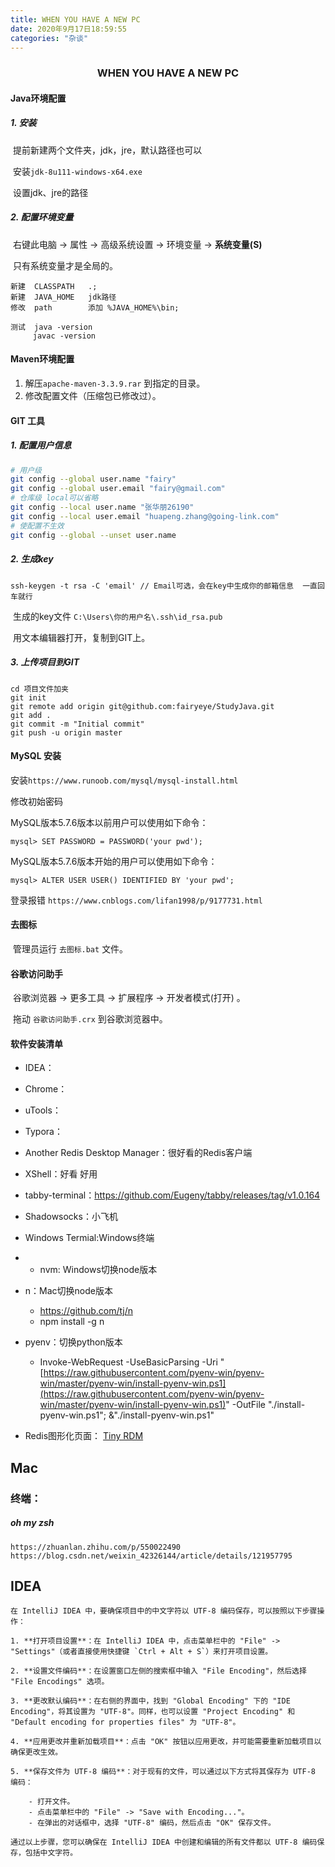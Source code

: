 ```yaml
---
title: WHEN YOU HAVE A NEW PC
date: 2020年9月17日18:59:55
categories: "杂谈"
---
```

###  <center> WHEN YOU HAVE A NEW PC</center>

#### Java环境配置

##### 1. 安装

​	提前新建两个文件夹，jdk，jre，默认路径也可以

​	安装`jdk-8u111-windows-x64.exe`

​	设置jdk、jre的路径

##### 2. 配置环境变量

​	右键此电脑 -> 属性 -> 高级系统设置 -> 环境变量 ->  **系统变量(S)**

​	只有系统变量才是全局的。

```
新建	CLASSPATH	.;
新建	JAVA_HOME	jdk路径
修改	path		添加 %JAVA_HOME%\bin;

测试	java -version
	 javac -version	
```

#### Maven环境配置

1. 解压`apache-maven-3.3.9.rar` 到指定的目录。
2. 修改配置文件（压缩包已修改过）。

#### GIT 工具

##### 1. 配置用户信息

``` sh
# 用户级
git config --global user.name "fairy"
git config --global user.email "fairy@gmail.com"
# 仓库级 local可以省略
git config --local user.name "张华朋26190"
git config --local user.email "huapeng.zhang@going-link.com"
# 使配置不生效
git config --global --unset user.name
```

##### 2. 生成key

```
ssh-keygen -t rsa -C 'email' // Email可选，会在key中生成你的邮箱信息  一直回车就行
```

​	生成的key文件  `C:\Users\你的用户名\.ssh\id_rsa.pub`

​	用文本编辑器打开，复制到GIT上。

#####  3. 上传项目到GIT

```
cd 项目文件加夹
git init
git remote add origin git@github.com:fairyeye/StudyJava.git
git add .
git commit -m "Initial commit"
git push -u origin master
```

#### MySQL 安装

安装`https://www.runoob.com/mysql/mysql-install.html`

修改初始密码

MySQL版本5.7.6版本以前用户可以使用如下命令：

```
mysql> SET PASSWORD = PASSWORD('your pwd'); 
```
MySQL版本5.7.6版本开始的用户可以使用如下命令：
```
mysql> ALTER USER USER() IDENTIFIED BY 'your pwd';
```


登录报错 `https://www.cnblogs.com/lifan1998/p/9177731.html`

#### 去图标

​	管理员运行  `去图标.bat` 文件。

#### 谷歌访问助手

​	谷歌浏览器 -> 更多工具 -> 扩展程序 -> 开发者模式(打开) 。

​	拖动 `谷歌访问助手.crx` 到谷歌浏览器中。

#### 软件安装清单

- IDEA：

- Chrome：

- uTools：

- Typora：

- Another Redis Desktop Manager：很好看的Redis客户端

- XShell：好看 好用

-  tabby-terminal：https://github.com/Eugeny/tabby/releases/tag/v1.0.164

- Shadowsocks：小飞机

- Windows Termial:Windows终端
- -   nvm: Windows切换node版本
-   n：Mac切换node版本
	-  https://github.com/tj/n
	-  npm install -g n
-   pyenv：切换python版本
    -   Invoke-WebRequest -UseBasicParsing -Uri "[https://raw.githubusercontent.com/pyenv-win/pyenv-win/master/pyenv-win/install-pyenv-win.ps1](https://raw.githubusercontent.com/pyenv-win/pyenv-win/master/pyenv-win/install-pyenv-win.ps1)" -OutFile "./install-pyenv-win.ps1"; &"./install-pyenv-win.ps1"
- Redis图形化页面： [Tiny RDM](https://github.com/tiny-craft/tiny-rdm/releases)



## Mac

### 终端：

##### oh my zsh
```
https://zhuanlan.zhihu.com/p/550022490
https://blog.csdn.net/weixin_42326144/article/details/121957795
```


## IDEA
```
在 IntelliJ IDEA 中，要确保项目中的中文字符以 UTF-8 编码保存，可以按照以下步骤操作：

1. **打开项目设置**：在 IntelliJ IDEA 中，点击菜单栏中的 "File" -> "Settings"（或者直接使用快捷键 `Ctrl + Alt + S`）来打开项目设置。
    
2. **设置文件编码**：在设置窗口左侧的搜索框中输入 "File Encoding"，然后选择 "File Encodings" 选项。
    
3. **更改默认编码**：在右侧的界面中，找到 "Global Encoding" 下的 "IDE Encoding"，将其设置为 "UTF-8"。同样，也可以设置 "Project Encoding" 和 "Default encoding for properties files" 为 "UTF-8"。
    
4. **应用更改并重新加载项目**：点击 "OK" 按钮以应用更改，并可能需要重新加载项目以确保更改生效。
    
5. **保存文件为 UTF-8 编码**：对于现有的文件，可以通过以下方式将其保存为 UTF-8 编码：
    
    - 打开文件。
    - 点击菜单栏中的 "File" -> "Save with Encoding..."。
    - 在弹出的对话框中，选择 "UTF-8" 编码，然后点击 "OK" 保存文件。

通过以上步骤，您可以确保在 IntelliJ IDEA 中创建和编辑的所有文件都以 UTF-8 编码保存，包括中文字符。
```